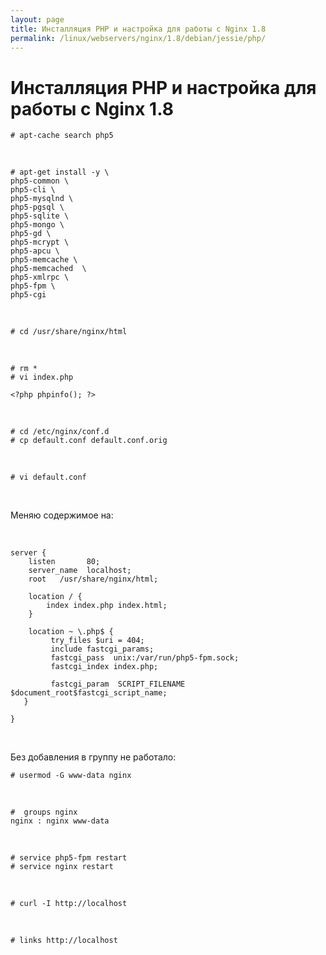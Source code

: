 ```yaml
---
layout: page
title: Инсталляция PHP и настройка для работы с Nginx 1.8
permalink: /linux/webservers/nginx/1.8/debian/jessie/php/
---
```


# Инсталляция PHP и настройка для работы с Nginx 1.8


    # apt-cache search php5

<br/>

    # apt-get install -y \
    php5-common \
    php5-cli \
    php5-mysqlnd \
    php5-pgsql \
    php5-sqlite \
    php5-mongo \
    php5-gd \
    php5-mcrypt \
    php5-apcu \
    php5-memcache \
    php5-memcached  \
    php5-xmlrpc \
    php5-fpm \
    php5-cgi

<br/>

    # cd /usr/share/nginx/html

<br/>


    # rm *
    # vi index.php

    <?php phpinfo(); ?>


<br/>

    # cd /etc/nginx/conf.d
    # cp default.conf default.conf.orig


<br/>

    # vi default.conf


<br/>

Меняю содержимое на:

<br/>

    server {
        listen       80;
        server_name  localhost;
        root   /usr/share/nginx/html;

        location / {
            index index.php index.html;
        }

        location ~ \.php$ {
             try_files $uri = 404;
             include fastcgi_params;
             fastcgi_pass  unix:/var/run/php5-fpm.sock;
             fastcgi_index index.php;

             fastcgi_param  SCRIPT_FILENAME  $document_root$fastcgi_script_name;
       }

    }



<br/>


Без добавления в группу не работало:

    # usermod -G www-data nginx

<br/>

    #  groups nginx
    nginx : nginx www-data

<br/>

<!--
    # cp /etc/php5/fpm/pool.d/www.conf  /etc/php5/fpm/pool.d/www.conf.orig
    # vi /etc/php5/fpm/pool.d/www.conf

    listen.mode = 0660

-->

    # service php5-fpm restart
    # service nginx restart


<br/>

    # curl -I http://localhost

<br/>

    # links http://localhost
